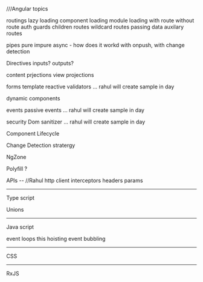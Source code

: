 
///Angular topics

routings
    lazy loading
        component loading
        module loading
        with route
        without route
    auth guards
    children routes
    wildcard routes
    passing data
    auxilary routes

pipes
    pure
    impure
    async - how does it workd with onpush, with change detection

Directives
    inputs? outputs?

content prjections
view projections

forms
    template
    reactive
    validators ... rahul will create sample in day

dynamic components

events
    passive events ... rahul will create sample in day

security
    Dom sanitizer ... rahul will create sample in day

Component Lifecycle

Change Detection stratergy

NgZone

Polyfill ?

APIs -- //Rahul
    http client interceptors
    headers
    params


-----------
Type script

Unions


------------
Java script

event loops
this
hoisting
event bubbling


-------------
CSS

-------------
RxJS